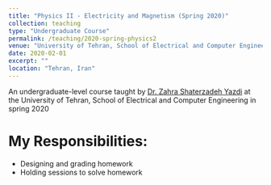 ```yaml
---
title: "Physics II - Electricity and Magnetism (Spring 2020)"
collection: teaching
type: "Undergraduate Course"
permalink: /teaching/2020-spring-physics2
venue: "University of Tehran, School of Electrical and Computer Engineering"
date: 2020-02-01
excerpt: ""
location: "Tehran, Iran"
---
```

An undergraduate-level course taught by [Dr. Zahra Shaterzadeh Yazdi](https://scholar.google.com/citations?user=c43cNbEAAAAJ&hl=en/) at the University of Tehran, School of Electrical and Computer Engineering in spring 2020

My Responsibilities:
=====

* Designing and grading homework
* Holding sessions to solve homework

